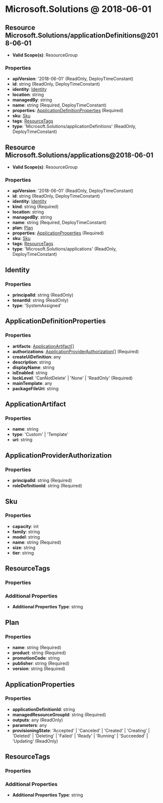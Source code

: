 # Microsoft.Solutions @ 2018-06-01

## Resource Microsoft.Solutions/applicationDefinitions@2018-06-01
* **Valid Scope(s)**: ResourceGroup
### Properties
* **apiVersion**: '2018-06-01' (ReadOnly, DeployTimeConstant)
* **id**: string (ReadOnly, DeployTimeConstant)
* **identity**: [Identity](#identity)
* **location**: string
* **managedBy**: string
* **name**: string (Required, DeployTimeConstant)
* **properties**: [ApplicationDefinitionProperties](#applicationdefinitionproperties) (Required)
* **sku**: [Sku](#sku)
* **tags**: [ResourceTags](#resourcetags)
* **type**: 'Microsoft.Solutions/applicationDefinitions' (ReadOnly, DeployTimeConstant)

## Resource Microsoft.Solutions/applications@2018-06-01
* **Valid Scope(s)**: ResourceGroup
### Properties
* **apiVersion**: '2018-06-01' (ReadOnly, DeployTimeConstant)
* **id**: string (ReadOnly, DeployTimeConstant)
* **identity**: [Identity](#identity)
* **kind**: string (Required)
* **location**: string
* **managedBy**: string
* **name**: string (Required, DeployTimeConstant)
* **plan**: [Plan](#plan)
* **properties**: [ApplicationProperties](#applicationproperties) (Required)
* **sku**: [Sku](#sku)
* **tags**: [ResourceTags](#resourcetags)
* **type**: 'Microsoft.Solutions/applications' (ReadOnly, DeployTimeConstant)

## Identity
### Properties
* **principalId**: string (ReadOnly)
* **tenantId**: string (ReadOnly)
* **type**: 'SystemAssigned'

## ApplicationDefinitionProperties
### Properties
* **artifacts**: [ApplicationArtifact](#applicationartifact)[]
* **authorizations**: [ApplicationProviderAuthorization](#applicationproviderauthorization)[] (Required)
* **createUiDefinition**: any
* **description**: string
* **displayName**: string
* **isEnabled**: string
* **lockLevel**: 'CanNotDelete' | 'None' | 'ReadOnly' (Required)
* **mainTemplate**: any
* **packageFileUri**: string

## ApplicationArtifact
### Properties
* **name**: string
* **type**: 'Custom' | 'Template'
* **uri**: string

## ApplicationProviderAuthorization
### Properties
* **principalId**: string (Required)
* **roleDefinitionId**: string (Required)

## Sku
### Properties
* **capacity**: int
* **family**: string
* **model**: string
* **name**: string (Required)
* **size**: string
* **tier**: string

## ResourceTags
### Properties
### Additional Properties
* **Additional Properties Type**: string

## Plan
### Properties
* **name**: string (Required)
* **product**: string (Required)
* **promotionCode**: string
* **publisher**: string (Required)
* **version**: string (Required)

## ApplicationProperties
### Properties
* **applicationDefinitionId**: string
* **managedResourceGroupId**: string (Required)
* **outputs**: any (ReadOnly)
* **parameters**: any
* **provisioningState**: 'Accepted' | 'Canceled' | 'Created' | 'Creating' | 'Deleted' | 'Deleting' | 'Failed' | 'Ready' | 'Running' | 'Succeeded' | 'Updating' (ReadOnly)

## ResourceTags
### Properties
### Additional Properties
* **Additional Properties Type**: string

